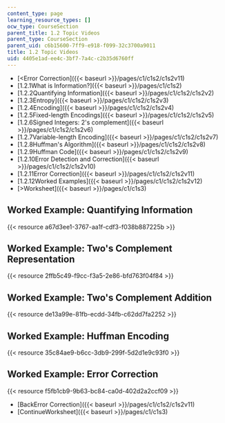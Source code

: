 ```yaml
---
content_type: page
learning_resource_types: []
ocw_type: CourseSection
parent_title: 1.2 Topic Videos
parent_type: CourseSection
parent_uid: c6b15600-7ff9-e918-f099-32c3700a9011
title: 1.2 Topic Videos
uid: 4405e1ad-ee4c-3bf7-7a4c-c2b35d6760ff
---
```


*   [\<Error Correction]({{< baseurl >}}/pages/c1/c1s2/c1s2v11)
*   [1.2.1What is Information?]({{< baseurl >}}/pages/c1/c1s2)
*   [1.2.2Quantifying Information]({{< baseurl >}}/pages/c1/c1s2/c1s2v2)
*   [1.2.3Entropy]({{< baseurl >}}/pages/c1/c1s2/c1s2v3)
*   [1.2.4Encoding]({{< baseurl >}}/pages/c1/c1s2/c1s2v4)
*   [1.2.5Fixed-length Encodings]({{< baseurl >}}/pages/c1/c1s2/c1s2v5)
*   [1.2.6Signed Integers: 2's complement]({{< baseurl >}}/pages/c1/c1s2/c1s2v6)
*   [1.2.7Variable-length Encoding]({{< baseurl >}}/pages/c1/c1s2/c1s2v7)
*   [1.2.8Huffman's Algorithm]({{< baseurl >}}/pages/c1/c1s2/c1s2v8)
*   [1.2.9Huffman Code]({{< baseurl >}}/pages/c1/c1s2/c1s2v9)
*   [1.2.10Error Detection and Correction]({{< baseurl >}}/pages/c1/c1s2/c1s2v10)
*   [1.2.11Error Correction]({{< baseurl >}}/pages/c1/c1s2/c1s2v11)
*   [1.2.12Worked Examples]({{< baseurl >}}/pages/c1/c1s2/c1s2v12)
*   [\>Worksheet]({{< baseurl >}}/pages/c1/c1s3)

Worked Example: Quantifying Information
---------------------------------------

{{< resource a67d3ee1-3767-aa1f-cdf3-f038b887225b >}}

Worked Example: Two's Complement Representation
-----------------------------------------------

{{< resource 2ffb5c49-f9cc-f3a5-2e86-bfd763f04f84 >}}

Worked Example: Two's Complement Addition
-----------------------------------------

{{< resource de13a99e-81fb-ecdd-34fb-c62dd7fa2252 >}}

Worked Example: Huffman Encoding
--------------------------------

{{< resource 35c84ae9-b6cc-3db9-299f-5d2d1e9c93f0 >}}

Worked Example: Error Correction
--------------------------------

{{< resource f5fb1cb9-9b63-bc84-ca0d-402d2a2ccf09 >}}

*   [BackError Correction]({{< baseurl >}}/pages/c1/c1s2/c1s2v11)
*   [ContinueWorksheet]({{< baseurl >}}/pages/c1/c1s3)